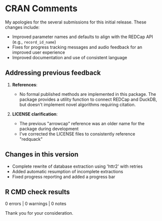 # CRAN Comments

My apologies for the several submissions for this initial release. These changes include:
* Improved parameter names and defaults to align with the REDCap API (e.g., `record_id_name`)
* Fixes for progress tracking messages and audio feedback for an improved user experience
* Improved documentation and use of consistent language

## Addressing previous feedback

1. **References**: 
   * No formal published methods are implemented in this package. The package provides a utility function to connect REDCap and DuckDB, but doesn't implement novel algorithms requiring citation.

2. **LICENSE clarification**:
   * The previous "arrowcap" reference was an older name for the package during development
   * I've corrected the LICENSE files to consistently reference "redquack"

## Changes in this version

* Complete rewrite of database extraction using 'httr2' with retries
* Added automatic resumption of incomplete extractions
* Fixed progress reporting and added a progress bar

## R CMD check results
0 errors | 0 warnings | 0 notes

Thank you for your consideration.
